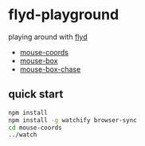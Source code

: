 # flyd-playground

playing around with [flyd](https://github.com/paldepind/flyd)

- [mouse-coords](http://raine.github.io/flyd-playground/mouse-coords/)
- [mouse-box](http://raine.github.io/flyd-playground/mouse-box/)
- [mouse-box-chase](http://raine.github.io/flyd-playground/mouse-box-chase/)

## quick start

```sh
npm install
npm install -g watchify browser-sync
cd mouse-coords
../watch
```
